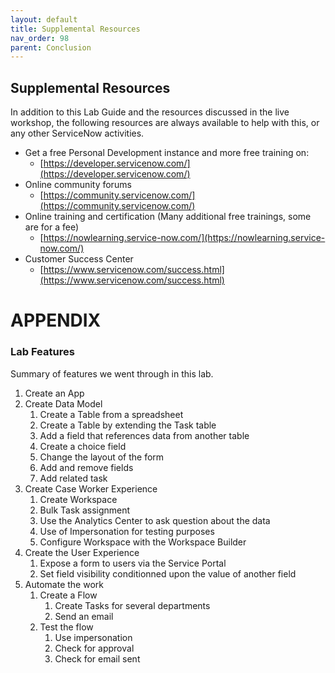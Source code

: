 ```yaml
---
layout: default
title: Supplemental Resources
nav_order: 98
parent: Conclusion
---
```


## Supplemental Resources

In addition to this Lab Guide and the resources discussed in the live workshop, the following resources are always available to help with this, or any other ServiceNow activities.

- Get a free Personal Development instance and more free training on:
  - [https://developer.servicenow.com/](https://developer.servicenow.com/)
- Online community forums
  - [https://community.servicenow.com/](https://community.servicenow.com/)
- Online training and certification (Many additional free trainings, some are for a fee)
  - [https://nowlearning.service-now.com/](https://nowlearning.service-now.com/)
- Customer Success Center
  - [https://www.servicenow.com/success.html](https://www.servicenow.com/success.html)

# APPENDIX

### Lab Features

Summary of features we went through in this lab.

1. Create an App
2. Create Data Model
   1. Create a Table from a spreadsheet
   2. Create a Table by extending the Task table
   3. Add a field that references data from another table
   4. Create a choice field
   3. Change the layout of the form
   4. Add and remove fields
   5. Add related task
3. Create Case Worker Experience
   1. Create Workspace
   2. Bulk Task assignment
   3. Use the Analytics Center to ask question about the data
   4. Use of Impersonation for testing purposes
   5. Configure Workspace with the Workspace Builder
5. Create the User Experience
   1. Expose a form to users via the Service Portal
   2. Set field visibility conditionned upon the value of another field
6. Automate the work
   1. Create a Flow
        1. Create Tasks for several departments
        2. Send an email
   2. Test the flow
        1. Use impersonation
        2. Check for approval
        3. Check for email sent